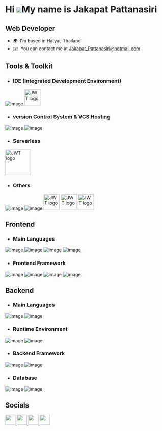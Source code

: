 Hi ![](https://user-images.githubusercontent.com/18350557/176309783-0785949b-9127-417c-8b55-ab5a4333674e.gif)My name is Jakapat Pattanasiri
===========================================================================================================================================

Web Developer
-------------

* 🌍  I'm based in Hatyai, Thailand
* ✉️  You can contact me at [Jakapat\_Pattanasiri@hotmail.com](mailto:Jakapat_Pattanasiri@hotmail.com)


## Tools & Toolkit
<p align="left">
</p>

* ### IDE (Integrated Development Environment)
![image](https://skillicons.dev/icons?i=vscode)
<img src="https://miro.medium.com/v2/resize:fit:800/0*zWCTHFNFdGAgSw2d" alt="JWT logo" width="50" height="50">

  
* ### version Control System & VCS Hosting
![image](https://skillicons.dev/icons?i=git)
![image](https://skillicons.dev/icons?i=github)

* ### Serverless
<img src="https://github.com/user-attachments/assets/b5e9caca-92c5-4a45-ac7d-6fbca5bc9abf" alt="JWT logo" width="80" height="80">

* ### Others
![image](https://skillicons.dev/icons?i=postman)
![image](https://skillicons.dev/icons?i=prisma)
<img src="https://jwt.io/img/pic_logo.svg" alt="JWT logo" width="50" height="50">
<img src="https://prettier.io/icon.png" alt="JWT logo" width="50" height="50">
<img src="https://axios-http.com/assets/logo.svg" alt="JWT logo" width="50" height="50">

## Frontend

* ### Main Languages
![image](https://skillicons.dev/icons?i=html)
![image](https://skillicons.dev/icons?i=css)
![image](https://skillicons.dev/icons?i=js)
![image](https://skillicons.dev/icons?i=ts)

* ### Frontend Framework
![image](https://skillicons.dev/icons?i=tailwind)
![image](https://skillicons.dev/icons?i=react)
![image](https://skillicons.dev/icons?i=nextjs)
![image](https://skillicons.dev/icons?i=bootstrap)


## Backend

* ### Main Languages
![image](https://skillicons.dev/icons?i=js)
![image](https://skillicons.dev/icons?i=ts)

* ### Runtime Environment
![image](https://skillicons.dev/icons?i=bun)
![image](https://skillicons.dev/icons?i=nodejs)



* ### Backend Framework
![image](https://skillicons.dev/icons?i=elysia)
![image](https://skillicons.dev/icons?i=express)


* ### Database 
![image](https://skillicons.dev/icons?i=postgres)
![image](https://skillicons.dev/icons?i=mongodb)


## Socials

<p align="left"> <a href="https://discord.com/users/savxjkp" target="_blank" rel="noreferrer"> <picture> <source media="(prefers-color-scheme: dark)" srcset="https://raw.githubusercontent.com/danielcranney/readme-generator/main/public/icons/socials/discord-dark.svg" /> <source media="(prefers-color-scheme: light)" srcset="https://raw.githubusercontent.com/danielcranney/readme-generator/main/public/icons/socials/discord.svg" /> <img src="https://raw.githubusercontent.com/danielcranney/readme-generator/main/public/icons/socials/discord.svg" width="32" height="32" /> </picture> </a> <a href="https://www.facebook.com/profile.php?id=100006320912743" target="_blank" rel="noreferrer"> <picture> <source media="(prefers-color-scheme: dark)" srcset="https://raw.githubusercontent.com/danielcranney/readme-generator/main/public/icons/socials/facebook-dark.svg" /> <source media="(prefers-color-scheme: light)" srcset="https://raw.githubusercontent.com/danielcranney/readme-generator/main/public/icons/socials/facebook.svg" /> <img src="https://raw.githubusercontent.com/danielcranney/readme-generator/main/public/icons/socials/facebook.svg" width="32" height="32" /> </picture> </a> <a href="https://www.github.com/SaveJKP" target="_blank" rel="noreferrer"> <picture> <source media="(prefers-color-scheme: dark)" srcset="https://raw.githubusercontent.com/danielcranney/readme-generator/main/public/icons/socials/github-dark.svg" /> <source media="(prefers-color-scheme: light)" srcset="https://raw.githubusercontent.com/danielcranney/readme-generator/main/public/icons/socials/github.svg" /> <img src="https://raw.githubusercontent.com/danielcranney/readme-generator/main/public/icons/socials/github.svg" width="32" height="32" /> </picture> </a> <a href="http://www.instagram.com/savxjkp" target="_blank" rel="noreferrer"> <picture> <source media="(prefers-color-scheme: dark)" srcset="https://raw.githubusercontent.com/danielcranney/readme-generator/main/public/icons/socials/instagram-dark.svg" /> <source media="(prefers-color-scheme: light)" srcset="https://raw.githubusercontent.com/danielcranney/readme-generator/main/public/icons/socials/instagram.svg" /> <img src="https://raw.githubusercontent.com/danielcranney/readme-generator/main/public/icons/socials/instagram.svg" width="32" height="32" /> </picture> </a></p>



<!--
**SaveJKP/SaveJKP** is a ✨ _special_ ✨ repository because its `README.md` (this file) appears on your GitHub profile.

Here are some ideas to get you started:

- 🔭 I’m currently working on ...
- 🌱 I’m currently learning ...
- 👯 I’m looking to collaborate on ...
- 🤔 I’m looking for help with ...
- 💬 Ask me about ...
- 📫 How to reach me: ...
- 😄 Pronouns: ...
- ⚡ Fun fact: ...
-->
